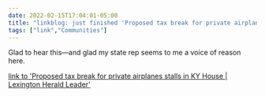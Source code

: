 ```yaml
---
date: 2022-02-15T17:04:01-05:00
title: "linkblog: just finished 'Proposed tax break for private airplanes stalls in KY House | Lexington Herald Leader'"
tags: ["link","Communities"]
---
```

Glad to hear this—and glad my state rep seems to me a voice of reason here.
 
[link to 'Proposed tax break for private airplanes stalls in KY House | Lexington Herald Leader'](https://www.kentucky.com/news/politics-government/article258415298.html)
